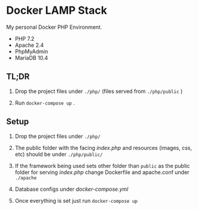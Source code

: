 # Docker LAMP Stack

My personal Docker PHP Environment.

* PHP 7.2
* Apache 2.4
* PhpMyAdmin
* MariaDB 10.4

## TL;DR

1. Drop the project files under `./php/` (files served from `./php/public` )

2. Run `docker-compose up` .

## Setup

1. Drop the project files under `./php/`

2. The public folder with the facing _index.php_ and resources (images, css, etc) should be under `./php/public/`

3. If the framework being used sets other folder than `public` as the public folder for serving _index.php_ change Dockerfile and apache.conf under `./apache`

4. Database configs under *docker-compose.yml*

5. Once everything is set just run `docker-compose up`
